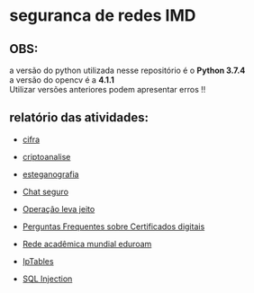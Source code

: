 # seguranca de redes IMD

## OBS:
a versão do python utilizada nesse repositório é o __Python 3.7.4__  
a versão do opencv é a __4.1.1__  
Utilizar versões anteriores podem apresentar erros !!


## relatório das atividades:  

- [cifra](cifra/cifra.md)  

- [criptoanalise](criptoanalise/criptoanalise.md)

- [esteganografia](esteganografia/esteganografia.md)

- [Chat seguro](cifras_modernas_simetricas/cifras_modernas_simetricas.md)

- [Operação leva jeito](hash/hash.md)

- [Perguntas Frequentes sobre Certificados digitais](FAQ.md)

- [Rede acadêmica mundial eduroam](eduroam.md)

- [IpTables](IpTables/)

- [SQL Injection](SQLInjection/)